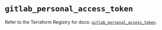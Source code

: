 # `gitlab_personal_access_token`

Refer to the Terraform Registry for docs: [`gitlab_personal_access_token`](https://registry.terraform.io/providers/gitlabhq/gitlab/17.0.1/docs/resources/personal_access_token).
